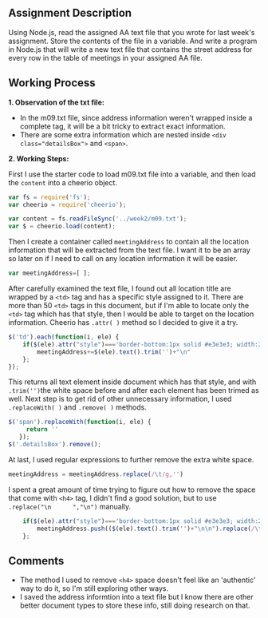 ## Assignment Description
Using Node.js, read the assigned AA text file that you wrote for last week's assignment. Store the contents of the file in a variable. And write a program in Node.js that will write a new text file that contains the street address for every row in the table of meetings in your assigned AA file.


## Working Process

 **1. Observation of the txt file:**

- In the m09.txt file, since address information weren't wrapped inside a complete tag, it will be a bit tricky to extract exact information.
- There are some extra information which are nested inside `<div class="detailsBox">`  and `<span>`.

 **2. Working Steps:**

First I use the starter code to load m09.txt file into a variable, and then load the `content` into a cheerio object.
```javascript
var fs = require('fs');
var cheerio = require('cheerio');

var content = fs.readFileSync('../week2/m09.txt');
var $ = cheerio.load(content);

```
Then I create a container called `meetingAddress` to contain all the location information that will be extracted from the text file. I want it to be an array so later on if I need to call on any location information it will be easier.
```javascript
var meetingAddress=[ ];
```
After carefully examined the text file, I found out all location title are wrapped by a `<td>` tag and has a specific style assigned to it. There are more than 50 `<td>` tags in this document, but if I'm able to locate only the `<td>` tag which has that style, then I would be able to target on the location information. Cheerio has `.attr( )` method so I decided to give it a try.
```javascript
$('td').each(function(i, ele) {
    if($(ele).attr("style")==='border-bottom:1px solid #e3e3e3; width:260px'){
        meetingAddress+=$(ele).text().trim('')+"\n"
    };
});
```
This returns all text element inside document which has that style, and with `.trim('')`the white space before and after each element has been trimed as well. Next step is to get rid of other unnecessary information, I used `.replaceWith( )` and `.remove( )` methods.
```javascript
$('span').replaceWith(function(i, ele) {
     return ''
   });
$('.detailsBox').remove();
```
At last, I used regular expressions to further remove the extra white space.
```javascript
meetingAddress = meetingAddress.replace(/\t/g,'')
```
I spent a great amount of time trying to figure out how to remove the space that come with `<h4>` tag, I didn't find a good solution, but to use `.replace("\n      ","\n")` manually.
```javascript
    if($(ele).attr("style")==='border-bottom:1px solid #e3e3e3; width:260px'){
        meetingAddress.push(($(ele).text().trim('')+"\n\n").replace(/\t/g,'').replace("\n      ","\n"))
    };
```
## Comments
- The method I used to remove `<h4>` space doesn't feel like an 'authentic' way to do it, so I'm still exploring other ways.
- I saved the address informtion into a text file but I know there are other better document types to store these info, still doing research on that.
